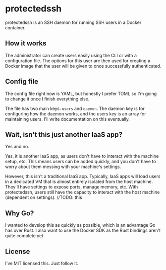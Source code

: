 # protectedssh

protectedssh is an SSH daemon for running SSH users in a Docker container.

## How it works

The administrator can create users easily using the CLI or with a configuration
file. The options for this user are then used for creating a Docker image that
the user will be given to once successfully authenticated.

## Config file

The config file right now is YAML, but honestly I prefer TOML so I'm going to
change it once I finish everything else.

The file has two main keys: `users` and `daemon`. The daemon key is for
configuring how the daemon works, and the users key is an array for maintaining
users. I'll write documentation on this eventually.

## Wait, isn't this just another IaaS app?

Yes and no.

Yes, it is another IaaS app, as users don't have to interact with the machine setup, etc.
This means users can be added quickly, and you don't have to worry about them messing with your machine's settings.

However, this isn't a traditional IaaS app.
Typically, IaaS apps will load users in a dedicated VM that is almost entirely isolated from the host machine.
They'll have settings to expose ports, manage memory, etc.
With protectedssh, users still have the capacity to interact with the host machine (dependent on settings).
//TODO: this

## Why Go?

I wanted to develop this as quickly as possible, which is an advantage Go has
over Rust. I also want to use the Docker SDK as the Rust bindings aren't quite
complete yet.

## License

I've MIT licensed this. Just follow it.
